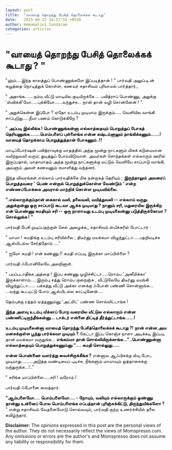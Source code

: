 ```yaml
---
layout: post
title:  "வாயைத் தொறந்து பேசித் தொலைக்கக் கூடாது"
date:   2025-06-22 16:57:55 +0530
author: Hemamalini Sundaram
categories: articles
---
```


#  \"வாயைத் தொறந்து பேசித் தொலைக்கக் கூடாது ? \" 

"ஹ்ம்....இந்த காலத்துப் பொண்ணுங்களே இப்படித்தான் ! " பார்வதி அலுப்புடன் கழுத்தை
நொடித்துக் கொள்ள, கணவர் சதாசிவம் புரியாமல் பார்த்தார்.,

" அதாங்க.......நம்ம வீட்டு மாடியில குடியிருக்கே ... பவித்ராப் பொண்ணு, அதுக்கு
'ஸ்விக்கி'யோ.....புக்கியோ......வந்துச்சு... நான் தான் வழி சொன்னேன் ! ".

" அதுக்கென்ன இப்போ ? ஏதோ உடம்பு முடியாம இருக்கும்..... வெளியில வாங்கி
சாப்புடுது.....நீயா பணம் கொடுக்கிறே ?

" **அப்படி இல்லீங்க ! பொண்ணுங்கன்னா எல்லாத்தையும் பொறுத்துப் போகத்
தெரியணுங்க.......பொம்பளைப் புள்ளைங்க என்ன கஷ்டம்னாலும் தாங்கிக்கணும்......! வாயைத்
தொறக்காம பொறுத்துத்தான் போகணும் .!!**

மாடிப்போர்ஷன் பவித்ராவுக்கு மாதத்தில் அந்த மூன்று நாட்களும் மிகக் கடுமையான வயிற்றுவலி
வரும்; துடித்துப் போய்விடுவாள். அவர்கள் சொந்தங்கள் எல்லாரும் ஊரில் இருப்பதால், மாதாமாதம்
அந்த மூன்று நாட்களுக்கு மட்டும் வெளியே சாப்பாடு வாங்கி, அவளும் அவள் கணவனும்
சமாளித்து வந்தனர்.

இந்த விவரங்கள் எல்லாம் பார்வதிக்கே மிக நன்றாகத் தெரியும் ; **இருந்தாலும் அவரைப்
பொறுத்தவரை ' பெண் என்றால் பொறுத்துக்கொள்ள வேண்டும் ' என்ற எண்ணப்போக்கை அவரால் மாற்றிக்
கொள்ள முடியவில்லை.**

**".எல்லாருக்கும்தான் கைகால் வலி, தலைவலி, வயித்துவலி -- எல்லாம் வருது. அதுக்குன்னு
ஒரு சாப்பாடு கூடவா ஆக்க முடியாது ? நானும் சரி, மதுரையில இருக்கிற என் பொண்ணு
சுமதியும் சரி -- ஒரு நாளாவது உடம்பு முடியலைன்னு படுத்திருக்கோமா ? சொல்லுங்க !
"**

பார்வதி பேசி முடிப்பதற்குள் செல் அழைக்க,, சதாசிவம் ஸ்பீக்கரில் போட்டார் :

" மாமா ! சுமதிக்கு உடம்பு சரியில்லை ; திடீர்னு மயக்கமா
விழுந்துட்டா.....பதறியடிச்சு ஆஸ்பிடல்ல சேர்த்தோம் ...."

" ஐயோ சுமதி ! என் கண்ணு !! சுமதி எப்படி இருக்கா மாப்பிள்ளை ?

பார்வதி ஃபோனிலேயே அலறினாள்.

" பயப்படாதீங்க அத்தை ! இப்ப கண்ணு முழிச்சிட்டா.....ரொம்ப 'அனீமிக்கா'
இருக்காளாம்.....இரும்பு சத்து ரொம்ப குறைஞ்சு , வீட்டுலேயே திடீர்னு மயங்கி
விழுந்துட்டா\...\... பக்கத்து வீட்டு அக்கா எனக்கு ஃபோன் பண்ணி சொன்னாங்க... ...வந்து
கூட்டிட்டு போய் ஆஸ்பிடல்ல காட்டினேன்....

தெம்புக்கு ரத்தம் ஏத்தணும்னு 'அட்மிட்' பண்ண சொல்லிட்டாங்க !

**இந்த அளவு உடம்பு வீக்காப் போற வரையில வீட்டுல எல்லாரும் என்ன பண்ணிட்டிருந்தீங்கன்னு...
டாக்டர் என்னை திட்டித் தீர்த்துட்டாங்க......!**

**உடம்பு முடியலைன்னா வாயைத் தொறந்து பேசித்தொலைக்கக் கூடாது ?! நான் என்ன அவ
மனசுக்குள்ள பூந்து பார்க்கவா முடியும் ?** கேட்டா இப்ப கொஞ்ச நாளா அடிக்கடி இப்படி
தான் மயக்கமா வருதுங்க... **எங்கம்மா தான் சொல்லியிருக்காங்க..." .பொண்ணுன்னா
எல்லாத்தையும் பொறுத்துக்கணும்னு ".... சுமதி சொல்லுது.....**

**என்ன பொண்ணை வளர்த்து வைச்சிருக்கீங்க ?** என்னால ஆஃபிசுக்கு லீவு போட
முடியாது.........அடுத்த வண்டியைப் புடிச்சு, நீங்களும் மாமாவும் ஒத்தாசைக்கு
வந்துருங்க...!.."

" சரிங்க மாப்பிள்ளை.....சரி ! வரோம் !

பார்வதி ஃபோனை வைத்தார்.

**"ஆம்பளையோ.... பொம்பளையோ.... - நோயும், வலியும் எல்லாருக்கும் ஒண்ணு தான்னு உன்னைப்
போல பொம்பளைங்க எப்பத்தான் புரிஞ்சுக்கிட்டு, திருந்துவீங்களோ ?** " என்று சதாசிவம்
வேதனையோடு சொல்லவும், பார்வதி குற்ற உணர்ச்சியில் தலை கவிழ்ந்தார்.

**Disclaimer:** The opinions expressed in this post are the personal
views of the author. They do not necessarily reflect the views of
Momspresso.com. Any omissions or errors are the author\'s and Momspresso
does not assume any liability or responsibility for them.
